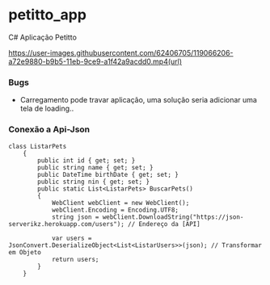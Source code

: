 # petitto_app
C# Aplicação Petitto


https://user-images.githubusercontent.com/62406705/119066206-a72e9880-b9b5-11eb-9ce9-a1f42a9acdd0.mp4(url)

### Bugs

- Carregamento pode travar aplicação, uma solução seria adicionar uma tela de loading..

### Conexão a Api-Json
```
class ListarPets
    {
        public int id { get; set; }
        public string name { get; set; }
        public DateTime birthDate { get; set; }
        public string nin { get; set; }
        public static List<ListarPets> BuscarPets()
        {
            WebClient webClient = new WebClient();
            webClient.Encoding = Encoding.UTF8;
            string json = webClient.DownloadString("https://json-serverikz.herokuapp.com/users"); // Endereço da [API]

            var users = JsonConvert.DeserializeObject<List<ListarUsers>>(json); // Transformar em Objeto
            return users;
        }
    }
```
